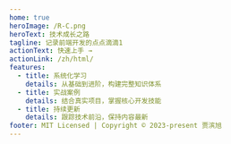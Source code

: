 ```yaml
---
home: true
heroImage: /R-C.png
heroText: 技术成长之路
tagline: 记录前端开发的点点滴滴1
actionText: 快速上手 →
actionLink: /zh/html/
features:
  - title: 系统化学习
    details: 从基础到进阶，构建完整知识体系
  - title: 实战案例
    details: 结合真实项目，掌握核心开发技能
  - title: 持续更新
    details: 跟踪技术前沿，保持内容最新
footer: MIT Licensed | Copyright © 2023-present 贾滨旭
---
```


